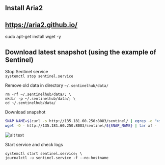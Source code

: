 ## Install Aria2
## https://aria2.github.io/

sudo apt-get install wget -y

## Download latest snapshot (using the example of Sentinel)  
Stop Sentinel service  
`systemctl stop sentinel.service`  

Remove old data in directory `~/.sentinelhub/data/`  
```
rm -rf ~/.sentinelhub/data/; \
mkdir -p ~/.sentinelhub/data/; \
cd ~/.sentinelhub/data/
```

Download snapshot  
```bash
SNAP_NAME=$(curl -s http://135.181.60.250:8083/sentinel/ | egrep -o ">sentinelhub-2.*tar" | tr -d ">"); \
wget -O - http://135.181.60.250:8083/sentinel/${SNAP_NAME} | tar xf -
```
![alt text](https://github.com/c29r3/cosmos-snapshots/blob/main/2021-01-20_14-19.png?raw=true)

Start service and check logs  
```
systemctl start sentinel.service; \
journalctl -u sentinel.service -f --no-hostname
```
